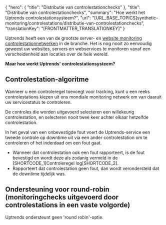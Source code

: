 {
  "hero": {
    "title": "Distributie van controlestationchecks"
  },
  "title": "Distributie van controlestationchecks",
  "summary": "Hoe werkt het Uptrends controlestationsysteem?",
  "url": "[URL_BASE_TOPICS]synthetic-monitoring/controlestations/distributie-van-controlestationchecks",
  "translationKey": "[FRONTMATTER_TRANSLATIONKEY]"
}

Uptrends heeft een van de grootste server- en [website monitoring controlestationnetwerken]([LINK_URL_1]) in de branche. Het is nog nooit zo eenvoudig geweest uw websites, servers en webservices te monitoren vanaf een verscheidenheid aan locaties over de hele wereld.

**Maar hoe werkt Uptrends' controlestationsysteem?**

## Controlestation-algoritme

Wanneer u een controleregel toevoegt voor tracking, kunt u een reeks controlestations kiezen uit ons mondiale monitoring netwerk om van daaruit uw servicestatus te controleren.

De controles die worden uitgevoerd selecteren een willekeurig controlestation, en selecteren nooit twee keer achter elkaar hetzelfde controlestation.

In het geval van een onbevestigde fout voert de Uptrends-service een tweede controle op downtime uit via een ander controlestation om te controleren of het inderdaad om een fout gaat.

- Wanneer dat controlestation ook een fout rapporteert, is de fout bevestigd en wordt deze als zodanig vermeld in de [SHORTCODE_1]Controleregel log[SHORTCODE_2].
- Rapporteert dat controlestation geen fout, dan wordt verondersteld dat de downtime tijdelijk was.

## Ondersteuning voor round-robin (monitoringchecks uitgevoerd door controlestations in een vaste volgorde)

Uptrends ondersteunt geen 'round robin'-optie.
